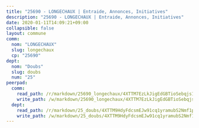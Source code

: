 ```yaml
---
title: "25690 - LONGECHAUX | Entraide, Annonces, Initiatives"
description: "25690 - LONGECHAUX | Entraide, Annonces, Initiatives"
date: 2020-01-11T14:09:21+09:00
collapsible: false
layout: commune
comm:
  nom: "LONGECHAUX"
  slug: longechaux
  cp: "25690"
dept:
  nom: "Doubs"
  slug: doubs
  num: "25"
peerpad:
  comm:
    read_path: /r/markdown/25690_longechaux/4XTTM7EzLkJigEdGBTioSebqjs186AvLD6CMPiWh4Gpba9auv
    write_path: /w/markdown/25690_longechaux/4XTTM7EzLkJigEdGBTioSebqjs186AvLD6CMPiWh4Gpba9auv-K3TgUz61k8XHSR3HQPsmydhAQm7AMX9hKqMbXuwgLEGVdkEhyaWmc11Lyhphpxnk81nzUxoM3z6g3XaezxUjXbaDT2J7nnNENHNCaaEUiM9rkDZdLd95LyjFEBCXZYvB5ViaqRSx
  dept:
    read_path: /r/markdown/25_doubs/4XTTM9HdyFdcsmEJw91cq1yramubS2Nmf1ps2s84xcMxY74Zv
    write_path: /w/markdown/25_doubs/4XTTM9HdyFdcsmEJw91cq1yramubS2Nmf1ps2s84xcMxY74Zv-K3TgURza6A4QY75MscA2g52nUX9tjMQaHW9mgBSgyRKNNp3M6gkaXA9iDDtpbSx22mTSZbQLYS1izbwsznz8e9u5BERCmGKxZ379xV2nAaDe1bGyxrjytc7G1EcbGtknRFYQ1Lxp
---
```


